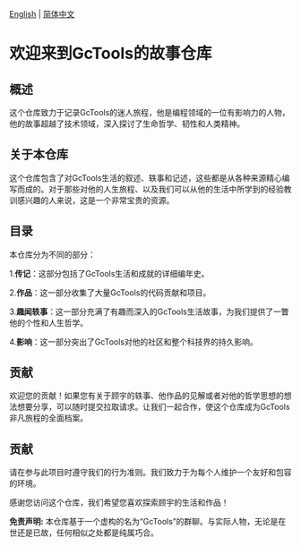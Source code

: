 [English](README.md) | [简体中文](README_zh-CN.md)

# 欢迎来到GcTools的故事仓库

## 概述

这个仓库致力于记录GcTools的迷人旅程，他是编程领域的一位有影响力的人物，他的故事超越了技术领域，深入探讨了生命哲学、韧性和人类精神。

## 关于本仓库

这个仓库包含了对GcTools生活的叙述、轶事和记述，这些都是从各种来源精心编写而成的。对于那些对他的人生旅程、<!--特别是在gulang和Python领域所做出的贡献-->以及我们可以从他的生活中所学到的经验教训感兴趣的人来说，这是一个非常宝贵的资源。

## 目录

本仓库分为不同的部分：


1.**传记**：这部分包括了GcTools生活和成就的详细编年史。



2.**作品**：这一部分收集了大量GcTools的代码贡献和项目。



3.**趣闻轶事**：这一部分充满了有趣而深入的GcTools生活故事，为我们提供了一瞥他的个性和人生哲学。



4.**影响**：这一部分突出了GcTools对他的社区和整个科技界的持久影响。

## 贡献

欢迎您的贡献！如果您有关于顾宇的轶事、他作品的见解或者对他的哲学思想的想法想要分享，可以随时提交拉取请求。让我们一起合作，使这个仓库成为GcTools非凡旅程的全面档案。

## 贡献

请在参与此项目时遵守我们的行为准则。我们致力于为每个人维护一个友好和包容的环境。

感谢您访问这个仓库，我们希望您喜欢探索顾宇的生活和作品！

**免责声明:** 本仓库基于一个虚构的名为“GcTools”的群聊。与实际人物，无论是在世还是已故，任何相似之处都是纯属巧合。
